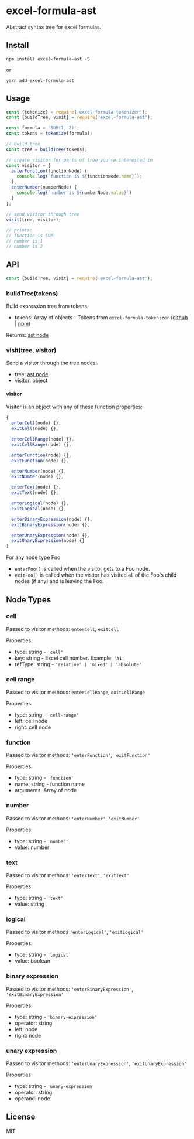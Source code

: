 # excel-formula-ast

Abstract syntax tree for excel formulas.

## Install

`npm install excel-formula-ast -S`

or

`yarn add excel-formula-ast`

## Usage

```js
const {tokenize} = require('excel-formula-tokenizer');
const {buildTree, visit} = require('excel-formula-ast');

const formula = 'SUM(1, 2)';
const tokens = tokenize(formula);

// build tree
const tree = buildTree(tokens);

// create visitor for parts of tree you're interested in
const visitor = {
  enterFunction(functionNode) {
    console.log(`function is ${functionNode.name}`);
  },
  enterNumber(numberNode) {
    console.log(`number is ${numberNode.value}`)
  }
};

// send visitor through tree
visit(tree, visitor);

// prints:
// function is SUM
// number is 1
// number is 2
```

## API

```js
const {buildTree, visit} = require('excel-formula-ast');
```

### buildTree(tokens)

Build expression tree from tokens.

- tokens: Array of objects - Tokens from `excel-formula-tokenizer` ([github](https://github.com/psalaets/excel-formula-tokenizer) | [npm](https://www.npmjs.com/package/excel-formula-tokenizer))

Returns: [ast node](https://github.com/psalaets/excel-formula-ast#node-types)

### visit(tree, visitor)

Send a visitor through the tree nodes.

- tree: [ast node](https://github.com/psalaets/excel-formula-ast#node-types)
- visitor: object

#### visitor

Visitor is an object with any of these function properties:

```js
{
  enterCell(node) {},
  exitCell(node) {},

  enterCellRange(node) {},
  exitCellRange(node) {},

  enterFunction(node) {},
  exitFunction(node) {},

  enterNumber(node) {},
  exitNumber(node) {},

  enterText(node) {},
  exitText(node) {},

  enterLogical(node) {},
  exitLogical(node) {},

  enterBinaryExpression(node) {},
  exitBinaryExpression(node) {},

  enterUnaryExpression(node) {},
  exitUnaryExpression(node) {}
}
```

For any node type Foo

- `enterFoo()` is called when the visitor gets to a Foo node.
- `exitFoo()` is called when the visitor has visited all of the Foo's child nodes (if any) and is leaving the Foo.

## Node Types

### cell

Passed to visitor methods: `enterCell`, `exitCell`

Properties:

- type: string - `'cell'`
- key: string - Excel cell number. Example: `'A1'`
- refType: string - `'relative' | 'mixed' | 'absolute'`

### cell range

Passed to visitor methods: `enterCellRange`, `exitCellRange`

Properties:

- type: string - `'cell-range'`
- left: cell node
- right: cell node

### function

Passed to visitor methods: `'enterFunction'`, `'exitFunction'`

Properties:

- type: string - `'function'`
- name: string - function name
- arguments: Array of node

### number

Passed to visitor methods: `'enterNumber'`, `'exitNumber'`

Properties:

- type: string - `'number'`
- value: number

### text

Passed to visitor methods: `'enterText'`, `'exitText'`

Properties:

- type: string - `'text'`
- value: string

### logical

Passed to visitor methods `'enterLogical'`, `'exitLogical'`

Properties:

- type: string - `'logical'`
- value: boolean

### binary expression

Passed to visitor methods: `'enterBinaryExpression'`, `'exitBinaryExpression'`

Properties:

- type: string - `'binary-expression'`
- operator: string
- left: node
- right: node

### unary expression

Passed to visitor methods: `'enterUnaryExpression'`, `'exitUnaryExpression'`

Properties:

- type: string - `'unary-expression'`
- operator: string
- operand: node

##  License

MIT
